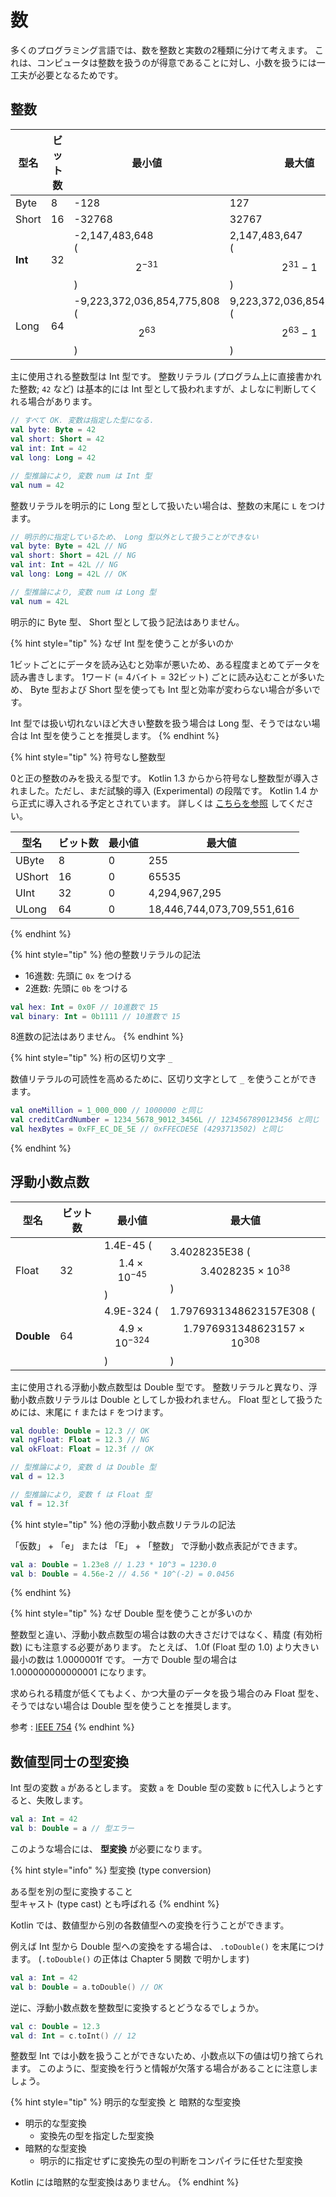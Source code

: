 # 数
多くのプログラミング言語では、数を整数と実数の2種類に分けて考えます。
これは、コンピュータは整数を扱うのが得意であることに対し、小数を扱うには一工夫が必要となるためです。

## 整数

| 型名      | ビット数 | 最小値                                       | 最大値                                          |
|-----------|----------|----------------------------------------------|-------------------------------------------------|
| Byte      | 8        | -128                                         | 127                                             |
| Short     | 16       | -32768                                       | 32767                                           |
| **Int**   | 32       | -2,147,483,648<br />($$2^{-31}$$)            | 2,147,483,647<br />($$2^{31} - 1$$)             |
| Long      | 64       | -9,223,372,036,854,775,808<br />($$2^{63}$$) | 9,223,372,036,854,775,807<br />($$2^{63} - 1$$) |

主に使用される整数型は Int 型です。
整数リテラル (プログラム上に直接書かれた整数; `42` など) は基本的には Int 型として扱われますが、よしなに判断してくれる場合があります。

```kotlin
// すべて OK. 変数は指定した型になる.
val byte: Byte = 42
val short: Short = 42
val int: Int = 42
val long: Long = 42

// 型推論により, 変数 num は Int 型
val num = 42
```

整数リテラルを明示的に Long 型として扱いたい場合は、整数の末尾に `L` をつけます。

```kotlin
// 明示的に指定しているため、 Long 型以外として扱うことができない
val byte: Byte = 42L // NG
val short: Short = 42L // NG
val int: Int = 42L // NG
val long: Long = 42L // OK

// 型推論により, 変数 num は Long 型
val num = 42L
```

明示的に Byte 型、 Short 型として扱う記法はありません。

{% hint style="tip" %}
なぜ Int 型を使うことが多いのか

1ビットごとにデータを読み込むと効率が悪いため、ある程度まとめてデータを読み書きします。
1ワード (= 4バイト = 32ビット) ごとに読み込むことが多いため、  Byte 型および Short 型を使っても Int 型と効率が変わらない場合が多いです。

Int 型では扱い切れないほど大きい整数を扱う場合は Long 型、そうではない場合は Int 型を使うことを推奨します。
{% endhint %}

{% hint style="tip" %}
符号なし整数型

0と正の整数のみを扱える型です。
Kotlin 1.3 からから符号なし整数型が導入されました。ただし、まだ試験的導入 (Experimental) の段階です。
Kotlin 1.4 から正式に導入される予定とされています。
詳しくは [こちらを参照](https://kotlinlang.org/docs/reference/basic-types.html#experimental-status-of-unsigned-integers) してください。

| 型名   | ビット数 | 最小値 | 最大値                     |
|--------|----------|--------|----------------------------|
| UByte  | 8        | 0      | 255                        |
| UShort | 16       | 0      | 65535                      |
| UInt   | 32       | 0      | 4,294,967,295              |
| ULong  | 64       | 0      | 18,446,744,073,709,551,616 |

{% endhint %}

{% hint style="tip" %}
他の整数リテラルの記法

* 16進数: 先頭に `0x` をつける
* 2進数: 先頭に `0b` をつける

```kotlin
val hex: Int = 0x0F // 10進数で 15
val binary: Int = 0b1111 // 10進数で 15
```

8進数の記法はありません。
{% endhint %}

{% hint style="tip" %}
桁の区切り文字 `_`

数値リテラルの可読性を高めるために、区切り文字として `_` を使うことができます。

```kotlin
val oneMillion = 1_000_000 // 1000000 と同じ
val creditCardNumber = 1234_5678_9012_3456L // 1234567890123456 と同じ
val hexBytes = 0xFF_EC_DE_5E // 0xFFECDE5E (4293713502) と同じ
```
{% endhint %}

## 浮動小数点数

| 型名       | ビット数 | 最小値                              | 最大値                                                          |
|------------|----------|-------------------------------------|-----------------------------------------------------------------|
| Float      | 32       | 1.4E-45 ($$1.4 \times 10^{-45}$$)   | 3.4028235E38 ($$3.4028235 \times 10^{38}$$)                     |
| **Double** | 64       | 4.9E-324 ($$4.9 \times 10^{-324}$$) | 1.7976931348623157E308 ($$1.7976931348623157 \times 10^{308}$$) |

主に使用される浮動小数点数型は Double 型です。
整数リテラルと異なり、浮動小数点数リテラルは Double としてしか扱われません。
Float 型として扱うためには、末尾に `f` または `F` をつけます。

```kotlin
val double: Double = 12.3 // OK
val ngFloat: Float = 12.3 // NG
val okFloat: Float = 12.3f // OK

// 型推論により, 変数 d は Double 型
val d = 12.3

// 型推論により, 変数 f は Float 型
val f = 12.3f
```

{% hint style="tip" %}
他の浮動小数点数リテラルの記法

「仮数」 + 「e」 または 「E」 + 「整数」 で浮動小数点表記ができます。

```kotlin
val a: Double = 1.23e8 // 1.23 * 10^3 = 1230.0
val b: Double = 4.56e-2 // 4.56 * 10^(-2) = 0.0456
```
{% endhint %}

{% hint style="tip" %}
なぜ Double 型を使うことが多いのか

整数型と違い、浮動小数点数型の場合は数の大きさだけではなく、精度 (有効桁数) にも注意する必要があります。
たとえば、 1.0f (Float 型の 1.0) より大きい最小の数は 1.0000001f です。
一方で Double 型の場合は 1.000000000000001 になります。

求められる精度が低くてもよく、かつ大量のデータを扱う場合のみ Float 型を、そうではない場合は Double 型を使うことを推奨します。

参考 : [IEEE 754](https://ja.wikipedia.org/wiki/IEEE_754)
{% endhint %}

## 数値型同士の型変換
Int 型の変数 `a` があるとします。
変数 `a` を Double 型の変数 `b` に代入しようとすると、失敗します。

```kotlin
val a: Int = 42
val b: Double = a // 型エラー
```

このような場合には、 **型変換** が必要になります。

{% hint style="info" %}
型変換 (type conversion)

ある型を別の型に変換すること  
型キャスト (type cast) とも呼ばれる
{% endhint %}

Kotlin では、数値型から別の各数値型への変換を行うことができます。

例えば Int 型から Double 型への変換をする場合は、 `.toDouble()` を末尾につけます。
(`.toDouble()` の正体は Chapter 5 関数 で明かします)

```kotlin
val a: Int = 42
val b: Double = a.toDouble() // OK
```

逆に、浮動小数点数を整数型に変換するとどうなるでしょうか。

```kotlin
val c: Double = 12.3
val d: Int = c.toInt() // 12
```

整数型 Int では小数を扱うことができないため、小数点以下の値は切り捨てられます。
このように、型変換を行うと情報が欠落する場合があることに注意しましょう。

{% hint style="tip" %}
明示的な型変換 と 暗黙的な型変換

* 明示的な型変換
    * 変換先の型を指定した型変換
* 暗黙的な型変換
    * 明示的に指定せずに変換先の型の判断をコンパイラに任せた型変換

Kotlin には暗黙的な型変換はありません。
{% endhint %}
